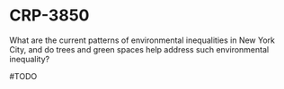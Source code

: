 # CRP-3850
What are the current patterns of environmental inequalities in New
York City, and do trees and green spaces help address such environmental inequality?

#TODO
